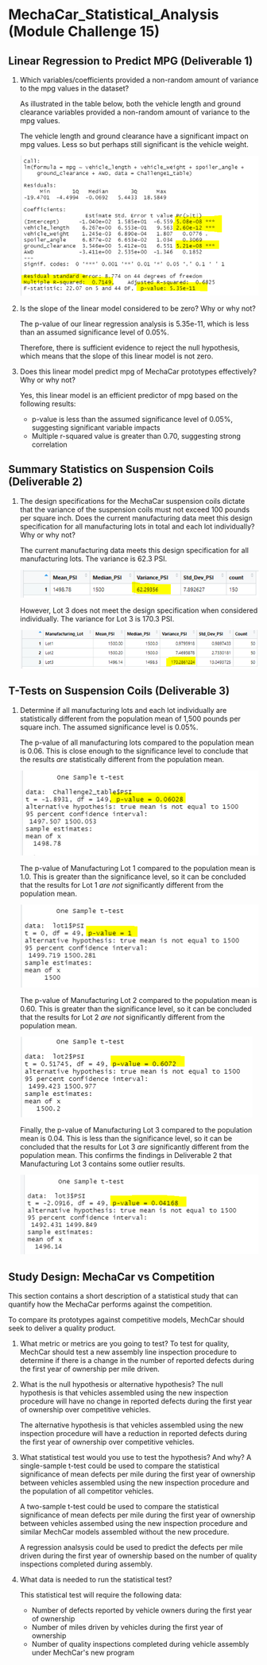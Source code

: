 # MechaCar_Statistical_Analysis (Module Challenge 15)


## Linear Regression to Predict MPG (Deliverable 1)

1. Which variables/coefficients provided a non-random amount of variance to the mpg values in the dataset?

   As illustrated in the table below, both the vehicle length and ground clearance variables provided a non-random amount of variance to the mpg values.
   
   The vehicle length and ground clearance have a significant impact on mpg values. Less so but perhaps still significant is the vehicle weight.
      
   ![MPG_Regression](MPG_regression.PNG)

2. Is the slope of the linear model considered to be zero? Why or why not?

   The p-value of our linear regression analysis is 5.35e-11, which is less than an assumed significance level of 0.05%. 
   
   Therefore, there is sufficient evidence to reject the null hypothesis, which means that the slope of this linear model is not zero.

3. Does this linear model predict mpg of MechaCar prototypes effectively? Why or why not?

   Yes, this linear model is an efficient predictor of mpg based on the following results:
   
   * p-value is less than the assumed significance level of 0.05%, suggesting significant variable impacts
   * Multiple r-squared value is greater than 0.70, suggesting strong correlation

## Summary Statistics on Suspension Coils (Deliverable 2)

1.  The design specifications for the MechaCar suspension coils dictate that the variance of the suspension coils must not exceed 100 pounds per square inch.
    Does the current manufacturing data meet this design specification for all manufacturing lots in total and each lot individually? Why or why not?
    
    The current manufacturing data meets this design specification for all manufacturing lots.  The variance is 62.3 PSI.
    
    ![Coil_All_Lots](Coil_Total_Summary.PNG)
    
    However, Lot 3 does not meet the design specification when considered individually.  The variance for Lot 3 is 170.3 PSI.
    
    ![Coil_Individual_Lots](Coil_Lot_Summary.PNG)
    
## T-Tests on Suspension Coils (Deliverable 3)
 
1. Determine if all manufacturing lots and each lot individually are statistically different from the population mean of 1,500 pounds per square inch. The assumed significance level is 0.05%. 
   
   The p-value of all manufacturing lots compared to the population mean is 0.06.  This is close enough to the significance level to conclude that the results *are*          statistically different from the population mean.
   
   ![Coil_T-Test_All](Coil_t-test1.PNG)
 
   The p-value of Manufacturing Lot 1 compared to the population mean is 1.0.  This is greater than the significance level, so it can be concluded that the results for    Lot 1 *are not* significantly different from the population mean.
   
   ![Coil_T-Test_Lot1](Coil_t-test2.PNG)
   
   The p-value of Manufacturing Lot 2 compared to the population mean is 0.60.  This is greater than the significance level, so it can be concluded that the results for    Lot 2 *are not* significantly different from the population mean.
   
   ![Coil_T-Test_Lot2](Coil_t-test3.PNG)
   
   Finally, the p-value of Manufacturing Lot 3 compared to the population mean is 0.04.  This is less than the significance level, so it can be concluded that the          results for Lot 3 *are* significantly different from the population mean.  This confirms the findings in Deliverable 2 that Manufacturing Lot 3 contains some          outlier results.
   
   ![Coil_T-Test_Lot3](Coil_t-test4.PNG)

## Study Design: MechaCar vs Competition

This section contains a short description of a statistical study that can quantify how the MechaCar performs against the competition.

To compare its prototypes against competitive models, MechCar should seek to deliver a quality product.

1. What metric or metrics are you going to test?
   To test for quality, MechCar should test a new assembly line inspection procedure to determine if there is a change in the number of reported defects during the        first year of ownership per mile driven.

2. What is the null hypothesis or alternative hypothesis?
   The null hypothesis is that vehicles assembled using the new inspection procedure will have no change in reported defects during the first year of ownership over      competitive vehicles.
   
   The alternative hypothesis is that vehicles assembled using the new inspection procedure will have a reduction in reported defects during the first year of            ownership over competitive vehicles.
   
3. What statistical test would you use to test the hypothesis? And why?
   A single-sample t-test could be used to compare the statistical significance of mean defects per mile during the first year of ownership between vehicles assembled    using the new inspection procedure and the population of all competitor vehicles.
   
   A two-sample t-test could be used to compare the statistical significance of mean defects per mile during the first year of ownership between vehicles assembed        using the new inspection procedure and similar MechCar models assembled without the new procedure.
   
   A regression analsysis could be used to predict the defects per mile driven during the first year of ownership based on the number of quality inspections completed    during assembly.

4. What data is needed to run the statistical test?

   This statistical test will require the following data:
   * Number of defects reported by vehicle owners during the first year of ownership
   * Number of miles driven by vehicles during the first year of ownership
   * Number of quality inspections completed during vehicle assembly under MechCar's new program



